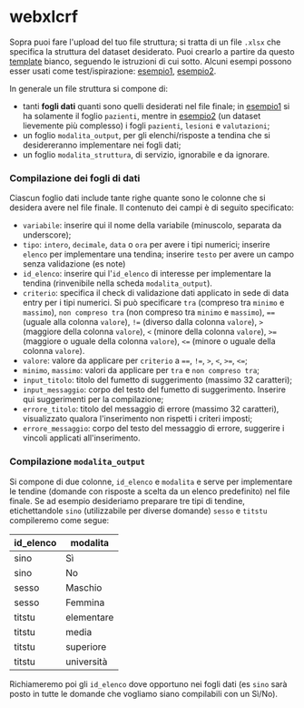 # webxlcrf

Sopra puoi fare l'upload del tuo file struttura; si tratta di un file
`.xlsx` che specifica la struttura del dataset desiderato. Puoi
crearlo a partire da questo
[template](https://github.com/lbraglia/xlcrf/raw/main/examples/blank_template.xlsx)
bianco, seguendo le istruzioni di cui sotto. Alcuni esempi possono esser usati come test/ispirazione:
[esempio1](https://github.com/lbraglia/xlcrf/raw/main/examples/esempio1.xlsx),
[esempio2](https://github.com/lbraglia/xlcrf/raw/main/examples/esempio2.xlsx).

In generale un file struttura si compone di:
- tanti **fogli dati** quanti sono quelli desiderati nel file finale;
  in
  [esempio1](https://github.com/lbraglia/xlcrf/raw/main/examples/esempio1.xlsx)
  si ha solamente il foglio `pazienti`, mentre in
  [esempio2](https://github.com/lbraglia/xlcrf/raw/main/examples/esempio2.xlsx)
  (un dataset lievemente più complesso) i fogli `pazienti`, `lesioni`
  e `valutazioni`;
- un foglio `modalita_output`, per gli elenchi/risposte a tendina che si 
  desidereranno implementare nei fogli dati;
- un foglio `modalita_struttura`, di servizio, ignorabile e da ignorare.

### Compilazione dei fogli di dati
Ciascun foglio dati include tante righe quante sono le colonne che si
desidera avere nel file finale. Il contenuto dei campi è di seguito
specificato:
- `variabile`: inserire qui il nome della variabile (minuscolo,
  separata da underscore);
- `tipo`: `intero`, `decimale`, `data` o `ora` per avere i tipi
  numerici; inserire `elenco` per implementare una tendina; inserire
  `testo` per avere un campo senza validazione (es note)
- `id_elenco`: inserire qui l'`id_elenco` di interesse per
  implementare la tendina (rinvenibile nella scheda
  `modalita_output`).
- `criterio`: specifica il check di validazione dati applicato in sede
  di data entry per i tipi numerici. Si può specificare 
  `tra` (compreso tra `minimo` e `massimo`),
  `non compreso tra` (non compreso tra `minimo` e `massimo`),
  `==` (uguale alla colonna `valore`),
  `!=` (diverso dalla colonna `valore`),
  `>` (maggiore della colonna `valore`),
  `<` (minore della colonna `valore`),
  `>=` (maggiore o uguale della colonna `valore`),
  `<=` (minore o uguale della colonna `valore`).
- `valore`: valore da applicare per `criterio` a `==`, `!=`, `>`, `<`, `>=`,
  `<=`;
- `minimo`, `massimo`: valori da applicare per `tra` e `non compreso tra`;
- `input_titolo`: titolo del fumetto di suggerimento (massimo 32 caratteri);
- `input_messaggio`: corpo del testo del fumetto di
  suggerimento. Inserire qui suggerimenti per la compilazione;
- `errore_titolo`: titolo del messaggio di errore (massimo 32
  caratteri), visualizzato qualora l'inserimento non rispetti i
  criteri imposti;
- `errore_messaggio`: corpo del testo del messaggio di errore,
  suggerire i vincoli applicati all'inserimento.

### Compilazione `modalita_output`
Si compone di due colonne, `id_elenco` e `modalita` e serve per
implementare le tendine (domande con risposte a scelta da un elenco
predefinito) nel file finale. Se ad esempio desideriamo preparare tre
tipi di tendine, etichettandole `sino` (utilizzabile per diverse domande)
`sesso` e `titstu` compileremo come segue:


| id_elenco | modalita   |
|-----------|------------|
|	sino    |    Sì      |
|   sino    |    No      |
|  sesso    |   Maschio  |
| sesso     |   Femmina  |
| titstu    | elementare |
| titstu    |    media   |
| titstu    |  superiore |
| titstu    | università |

Richiameremo poi gli `id_elenco` dove opportuno nei fogli dati (es
`sino` sarà posto in tutte le domande che vogliamo siano compilabili
con un Sì/No).

